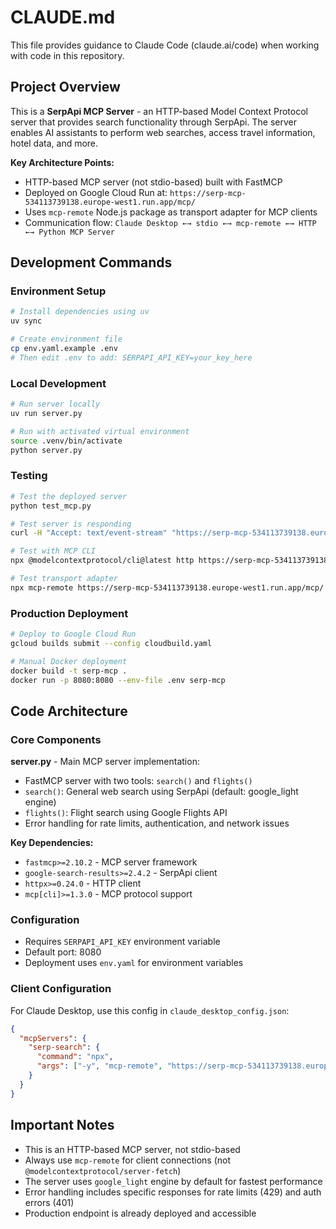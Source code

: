 # CLAUDE.md

This file provides guidance to Claude Code (claude.ai/code) when working with code in this repository.

## Project Overview

This is a **SerpApi MCP Server** - an HTTP-based Model Context Protocol server that provides search functionality through SerpApi. The server enables AI assistants to perform web searches, access travel information, hotel data, and more.

**Key Architecture Points:**
- HTTP-based MCP server (not stdio-based) built with FastMCP
- Deployed on Google Cloud Run at: `https://serp-mcp-534113739138.europe-west1.run.app/mcp/`
- Uses `mcp-remote` Node.js package as transport adapter for MCP clients
- Communication flow: `Claude Desktop ←→ stdio ←→ mcp-remote ←→ HTTP ←→ Python MCP Server`

## Development Commands

### Environment Setup
```bash
# Install dependencies using uv
uv sync

# Create environment file
cp env.yaml.example .env
# Then edit .env to add: SERPAPI_API_KEY=your_key_here
```

### Local Development
```bash
# Run server locally
uv run server.py

# Run with activated virtual environment
source .venv/bin/activate
python server.py
```

### Testing
```bash
# Test the deployed server
python test_mcp.py

# Test server is responding
curl -H "Accept: text/event-stream" "https://serp-mcp-534113739138.europe-west1.run.app/mcp/"

# Test with MCP CLI
npx @modelcontextprotocol/cli@latest http https://serp-mcp-534113739138.europe-west1.run.app/mcp/

# Test transport adapter
npx mcp-remote https://serp-mcp-534113739138.europe-west1.run.app/mcp/
```

### Production Deployment
```bash
# Deploy to Google Cloud Run
gcloud builds submit --config cloudbuild.yaml

# Manual Docker deployment
docker build -t serp-mcp .
docker run -p 8080:8080 --env-file .env serp-mcp
```

## Code Architecture

### Core Components

**server.py** - Main MCP server implementation:
- FastMCP server with two tools: `search()` and `flights()`
- `search()`: General web search using SerpApi (default: google_light engine)
- `flights()`: Flight search using Google Flights API
- Error handling for rate limits, authentication, and network issues

**Key Dependencies:**
- `fastmcp>=2.10.2` - MCP server framework
- `google-search-results>=2.4.2` - SerpApi client
- `httpx>=0.24.0` - HTTP client
- `mcp[cli]>=1.3.0` - MCP protocol support

### Configuration
- Requires `SERPAPI_API_KEY` environment variable
- Default port: 8080
- Deployment uses `env.yaml` for environment variables

### Client Configuration
For Claude Desktop, use this config in `claude_desktop_config.json`:
```json
{
  "mcpServers": {
    "serp-search": {
      "command": "npx",
      "args": ["-y", "mcp-remote", "https://serp-mcp-534113739138.europe-west1.run.app/mcp/"]
    }
  }
}
```

## Important Notes

- This is an HTTP-based MCP server, not stdio-based
- Always use `mcp-remote` for client connections (not `@modelcontextprotocol/server-fetch`)
- The server uses `google_light` engine by default for fastest performance
- Error handling includes specific responses for rate limits (429) and auth errors (401)
- Production endpoint is already deployed and accessible